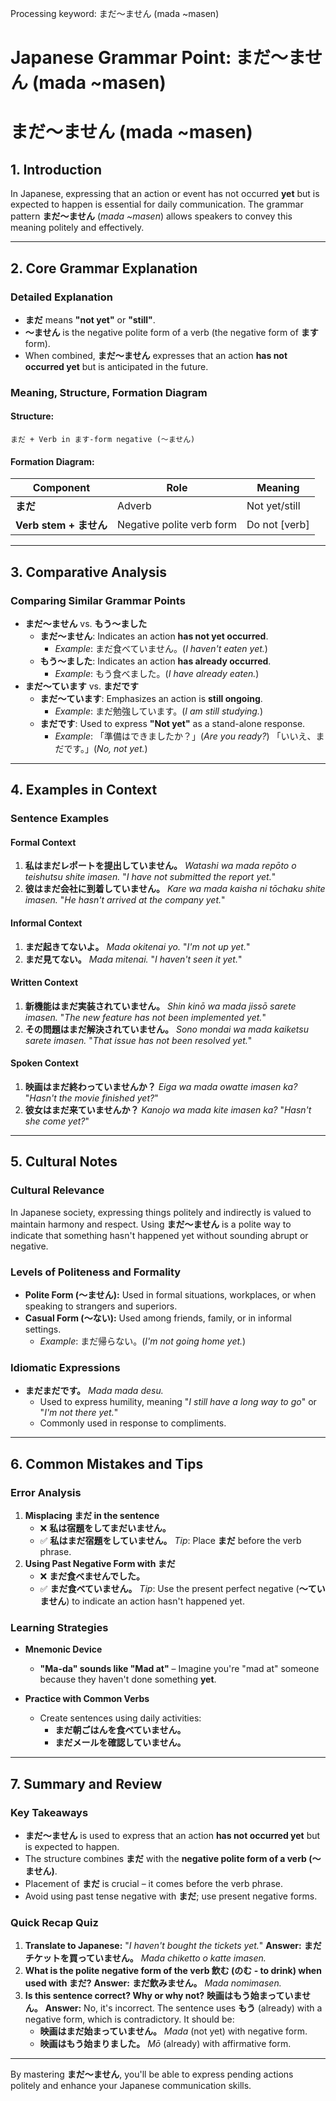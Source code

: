 Processing keyword: まだ～ません (mada ~masen)
# Japanese Grammar Point: まだ～ません (mada ~masen)
# まだ～ません (mada ~masen)
## 1. Introduction
In Japanese, expressing that an action or event has not occurred **yet** but is expected to happen is essential for daily communication. The grammar pattern **まだ～ません** (*mada ~masen*) allows speakers to convey this meaning politely and effectively.

---
## 2. Core Grammar Explanation
### Detailed Explanation
- **まだ** means **"not yet"** or **"still"**.
- **～ません** is the negative polite form of a verb (the negative form of **ます** form).
- When combined, **まだ～ません** expresses that an action **has not occurred yet** but is anticipated in the future.
### Meaning, Structure, Formation Diagram
#### Structure:
```
まだ + Verb in ます-form negative (～ません)
```
#### Formation Diagram:
| Component                 | Role                       | Meaning             |
|---------------------------|----------------------------|---------------------|
| **まだ**                  | Adverb                     | Not yet/still       |
| **Verb stem + ません**     | Negative polite verb form  | Do not [verb]       |
---
## 3. Comparative Analysis
### Comparing Similar Grammar Points
- **まだ～ません** vs. **もう～ました**
  - **まだ～ません**: Indicates an action **has not yet occurred**.
    - *Example*: まだ食べていません。(*I haven't eaten yet.*)
  - **もう～ました**: Indicates an action **has already occurred**.
    - *Example*: もう食べました。(*I have already eaten.*)
- **まだ～ています** vs. **まだです**
  - **まだ～ています**: Emphasizes an action is **still ongoing**.
    - *Example*: まだ勉強しています。(*I am still studying.*)
  - **まだです**: Used to express **"Not yet"** as a stand-alone response.
    - *Example*: 「準備はできましたか？」(*Are you ready?*) 「いいえ、まだです。」(*No, not yet.*)
---
## 4. Examples in Context
### Sentence Examples
#### Formal Context
1. **私はまだレポートを提出していません。**
   *Watashi wa mada repōto o teishutsu shite imasen.*
   "*I have not submitted the report yet.*"
2. **彼はまだ会社に到着していません。**
   *Kare wa mada kaisha ni tōchaku shite imasen.*
   "*He hasn't arrived at the company yet.*"
#### Informal Context
1. **まだ起きてないよ。**
   *Mada okitenai yo.*
   "*I'm not up yet.*"
2. **まだ見てない。**
   *Mada mitenai.*
   "*I haven't seen it yet.*"
#### Written Context
1. **新機能はまだ実装されていません。**
   *Shin kinō wa mada jissō sarete imasen.*
   "*The new feature has not been implemented yet.*"
2. **その問題はまだ解決されていません。**
   *Sono mondai wa mada kaiketsu sarete imasen.*
   "*That issue has not been resolved yet.*"
#### Spoken Context
1. **映画はまだ終わっていませんか？**
   *Eiga wa mada owatte imasen ka?*
   "*Hasn't the movie finished yet?*"
2. **彼女はまだ来ていませんか？**
   *Kanojo wa mada kite imasen ka?*
   "*Hasn't she come yet?*"
---
## 5. Cultural Notes
### Cultural Relevance
In Japanese society, expressing things politely and indirectly is valued to maintain harmony and respect. Using **まだ～ません** is a polite way to indicate that something hasn't happened yet without sounding abrupt or negative.
### Levels of Politeness and Formality
- **Polite Form (～ません):**
  Used in formal situations, workplaces, or when speaking to strangers and superiors.
- **Casual Form (～ない):**
  Used among friends, family, or in informal settings.
  - *Example*: まだ帰らない。(*I'm not going home yet.*)
### Idiomatic Expressions
- **まだまだです。**
  *Mada mada desu.*
  - Used to express humility, meaning "*I still have a long way to go*" or "*I'm not there yet.*"
  - Commonly used in response to compliments.
---
## 6. Common Mistakes and Tips
### Error Analysis
1. **Misplacing まだ in the sentence**
   - ❌ **私は宿題をしてまだいません。**
   - ✅ **私はまだ宿題をしていません。**
   *Tip*: Place **まだ** before the verb phrase.
2. **Using Past Negative Form with まだ**
   - ❌ **まだ食べませんでした。**
   - ✅ **まだ食べていません。**
   *Tip*: Use the present perfect negative (**～ていません**) to indicate an action hasn't happened yet.
### Learning Strategies
- **Mnemonic Device**
  - **"Ma-da" sounds like "Mad at"** – Imagine you're "mad at" someone because they haven't done something **yet**.
  
- **Practice with Common Verbs**
  - Create sentences using daily activities:
    - **まだ朝ごはんを食べていません。**
    - **まだメールを確認していません。**
---
## 7. Summary and Review
### Key Takeaways
- **まだ～ません** is used to express that an action **has not occurred yet** but is expected to happen.
- The structure combines **まだ** with the **negative polite form of a verb (～ません)**.
- Placement of **まだ** is crucial – it comes before the verb phrase.
- Avoid using past tense negative with **まだ**; use present negative forms.
### Quick Recap Quiz
1. **Translate to Japanese:**
   "*I haven't bought the tickets yet.*"
   **Answer:**
   **まだチケットを買っていません。**
   *Mada chiketto o katte imasen.*
2. **What is the polite negative form of the verb 飲む (のむ - to drink) when used with まだ?**
   **Answer:**
   **まだ飲みません。**
   *Mada nomimasen.*
3. **Is this sentence correct? Why or why not?**
   **映画はもう始まっていません。**
   **Answer:**
   No, it's incorrect. The sentence uses **もう** (already) with a negative form, which is contradictory. It should be:
   - **映画はまだ始まっていません。**
     *Mada* (not yet) with negative form.
   - **映画はもう始まりました。**
     *Mō* (already) with affirmative form.
---
By mastering **まだ～ません**, you'll be able to express pending actions politely and enhance your Japanese communication skills.
